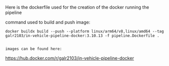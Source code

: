 Here is the dockerfile used for the creation of the docker running the pipeline

command used to build and push image:
```
docker buildx build --push --platform linux/arm64/v8,linux/amd64 --tag galr2103/in-vehicle-pipeline-docker:3.10.13 -f pipeline.Dockerfile .


images can be found here:
```
https://hub.docker.com/r/galr2103/in-vehicle-pipeline-docker